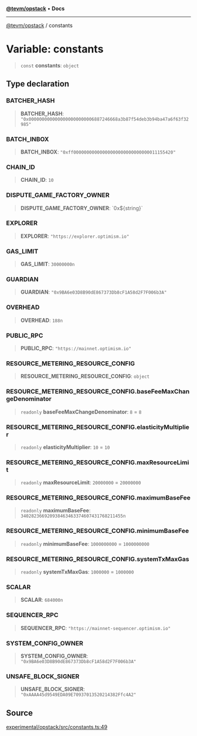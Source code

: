 [**@tevm/opstack**](../README.md) • **Docs**

***

[@tevm/opstack](../globals.md) / constants

# Variable: constants

> `const` **constants**: `object`

## Type declaration

### BATCHER\_HASH

> **BATCHER\_HASH**: `"0x0000000000000000000000006887246668a3b87f54deb3b94ba47a6f63f32985"`

### BATCH\_INBOX

> **BATCH\_INBOX**: `"0xff00000000000000000000000000000011155420"`

### CHAIN\_ID

> **CHAIN\_ID**: `10`

### DISPUTE\_GAME\_FACTORY\_OWNER

> **DISPUTE\_GAME\_FACTORY\_OWNER**: \`0x$\{string\}\`

### EXPLORER

> **EXPLORER**: `"https://explorer.optimism.io"`

### GAS\_LIMIT

> **GAS\_LIMIT**: `30000000n`

### GUARDIAN

> **GUARDIAN**: `"0x9BA6e03D8B90dE867373Db8cF1A58d2F7F006b3A"`

### OVERHEAD

> **OVERHEAD**: `188n`

### PUBLIC\_RPC

> **PUBLIC\_RPC**: `"https://mainnet.optimism.io"`

### RESOURCE\_METERING\_RESOURCE\_CONFIG

> **RESOURCE\_METERING\_RESOURCE\_CONFIG**: `object`

### RESOURCE\_METERING\_RESOURCE\_CONFIG.baseFeeMaxChangeDenominator

> `readonly` **baseFeeMaxChangeDenominator**: `8` = `8`

### RESOURCE\_METERING\_RESOURCE\_CONFIG.elasticityMultiplier

> `readonly` **elasticityMultiplier**: `10` = `10`

### RESOURCE\_METERING\_RESOURCE\_CONFIG.maxResourceLimit

> `readonly` **maxResourceLimit**: `20000000` = `20000000`

### RESOURCE\_METERING\_RESOURCE\_CONFIG.maximumBaseFee

> `readonly` **maximumBaseFee**: `340282366920938463463374607431768211455n`

### RESOURCE\_METERING\_RESOURCE\_CONFIG.minimumBaseFee

> `readonly` **minimumBaseFee**: `1000000000` = `1000000000`

### RESOURCE\_METERING\_RESOURCE\_CONFIG.systemTxMaxGas

> `readonly` **systemTxMaxGas**: `1000000` = `1000000`

### SCALAR

> **SCALAR**: `684000n`

### SEQUENCER\_RPC

> **SEQUENCER\_RPC**: `"https://mainnet-sequencer.optimism.io"`

### SYSTEM\_CONFIG\_OWNER

> **SYSTEM\_CONFIG\_OWNER**: `"0x9BA6e03D8B90dE867373Db8cF1A58d2F7F006b3A"`

### UNSAFE\_BLOCK\_SIGNER

> **UNSAFE\_BLOCK\_SIGNER**: `"0xAAAA45d9549EDA09E70937013520214382Ffc4A2"`

## Source

[experimental/opstack/src/constants.ts:49](https://github.com/evmts/tevm-monorepo/blob/main/experimental/opstack/src/constants.ts#L49)
